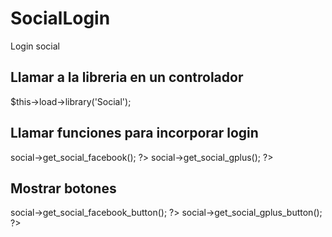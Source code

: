 # SocialLogin
Login social

## Llamar a la libreria en un controlador
$this->load->library('Social');

## Llamar funciones para incorporar login 
<!-- SDK de Face+ -->
<?php echo $this->social->get_social_facebook(); ?>
<!-- SDK de G+ -->
<?php echo $this->social->get_social_gplus(); ?>

## Mostrar botones
<!--Login con Facebook -->
<?php echo $this->social->get_social_facebook_button(); ?>
<!-- Login con G+ -->
<?php echo $this->social->get_social_gplus_button(); ?>
